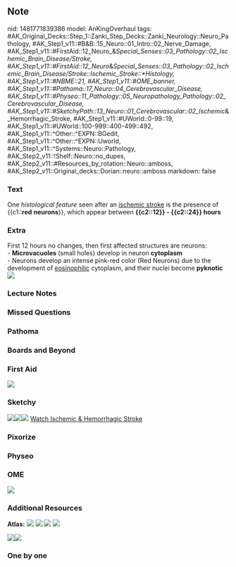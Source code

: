 ## Note
nid: 1481771839386
model: AnKingOverhaul
tags: #AK_Original_Decks::Step_1::Zanki_Step_Decks::Zanki_Neurology::Neuro_Pathology, #AK_Step1_v11::#B&B::15_Neuro::01_Intro::02_Nerve_Damage, #AK_Step1_v11::#FirstAid::12_Neuro_&_Special_Senses::03_Pathology::02_Ischemic_Brain_Disease/Stroke, #AK_Step1_v11::#FirstAid::12_Neuro_&_Special_Senses::03_Pathology::02_Ischemic_Brain_Disease/Stroke::Ischemic_Stroke::*Histology, #AK_Step1_v11::#NBME::21, #AK_Step1_v11::#OME_banner, #AK_Step1_v11::#Pathoma::17_Neuro::04_Cerebrovascular_Disease, #AK_Step1_v11::#Physeo::11_Pathology::05_Neuropathology_Pathology::02_Cerebrovascular_Disease, #AK_Step1_v11::#SketchyPath::13_Neuro::01_Cerebrovascular::02_Ischemic_&_Hemorrhagic_Stroke, #AK_Step1_v11::#UWorld::0-99::19, #AK_Step1_v11::#UWorld::100-999::400-499::492, #AK_Step1_v11::^Other::^EXPN::BGedit, #AK_Step1_v11::^Other::^EXPN::Uworld, #AK_Step1_v11::^Systems::Neuro::Pathology, #AK_Step2_v11::!Shelf::Neuro::no_dupes, #AK_Step2_v11::#Resources_by_rotation::Neuro::amboss, #AK_Step2_v11::Original_decks::Dorian::neuro::amboss
markdown: false

### Text
<div>
  One <i>histological feature</i> seen after an <u>ischemic
  stroke</u> is the presence of {{c1::<b>red</b> <b>neurons</b>}},
  which appear between <b>{{c2::12}} - {{c2::24}} hours</b>
</div>

### Extra
<div>
  First 12 hours no changes, then first affected structures are
  neurons:
</div>
<div>
  <div>
    - <b>Microvacuoles</b> (small holes) develop in neuron
    <b>cytoplasm</b>
  </div>
  <div>
    - Neurons develop an intense pink-red color (Red Neurons) due
    to the development of <u>eosinophilic</u> cytoplasm, and their
    nuclei become <b>pyknotic</b>
  </div>
</div>
<div><img src="paste-385176962073018.jpg"></div>

### Lecture Notes


### Missed Questions


### Pathoma


### Boards and Beyond


### First Aid
<img src="tmpcWKi13.png">

### Sketchy
<img src=
"12-14%20hours%20red%20neurons_1566160514431.jpg"><img src="Acute_Isch_nec_neuron.jpg"><img src="Zoverall%20picture%20(72)_1566160514431.JPG">
<a href=
"https://dashboard.sketchy.com/study/medical/courses/medical-pathophysiology/units/medical-pathophysiology-neuro/videos/medical-pathophysiology-neuro-cerebrovascular-ischemic-and-hemorrhagic-stroke?utm_source=anki&utm_medium=partnership&utm_campaign=february_update&utm_content=medical">
Watch Ischemic & Hemorrhagic Stroke</a>

### Pixorize


### Physeo


### OME
<div class="ome-widget">
  <a href="https://onlinemeded.org?ref=anki"><img src=
  "_OME_AnkiFlashcards_General_4.png"></a>
</div>

### Additional Resources
<b>Atlas:</b> <img src="tmpqnQTAF.png" class="resizer"> <img src=
"tmp9hx9GT.png" class="resizer"> <img src="tmptMoVFx.png" class=
"resizer"> <img src="tmpaBilLt.png" class="resizer">
<div>
  <div>
    <img class="resizer" src="paste-184760903139496.jpg" style=
    ""><b><i><img class="resizer" src="paste-9028833005010945.jpg"
    style=""></i></b>
  </div>
</div>

### One by one


